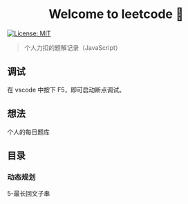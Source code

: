 <h1 align="center">Welcome to leetcode 👋</h1>
<p>
  <a href="#" target="_blank">
    <img alt="License: MIT" src="https://img.shields.io/badge/License-MIT-yellow.svg" />
  </a>
</p>


> 个人力扣的题解记录（JavaScript）

## 调试

在 vscode 中按下 F5，即可启动断点调试。

## 想法

个人的每日题库

## 目录

### 动态规划

5-最长回文子串